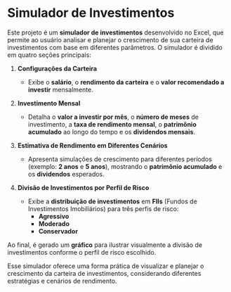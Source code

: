# Simulador de Investimentos

Este projeto é um **simulador de investimentos** desenvolvido no Excel, que permite ao usuário analisar e planejar o crescimento de sua carteira de investimentos com base em diferentes parâmetros. O simulador é dividido em quatro seções principais:

1. **Configurações da Carteira**
   - Exibe o **salário**, o **rendimento da carteira** e o **valor recomendado a investir** mensalmente.
   
2. **Investimento Mensal**
   - Detalha o **valor a investir por mês**, o **número de meses** de investimento, a **taxa de rendimento mensal**, o **patrimônio acumulado** ao longo do tempo e os **dividendos mensais**.

3. **Estimativa de Rendimento em Diferentes Cenários**
   - Apresenta simulações de crescimento para diferentes períodos (exemplo: **2 anos** e **5 anos**), mostrando o **patrimônio acumulado** e os **dividendos** esperados.

4. **Divisão de Investimentos por Perfil de Risco**
   - Exibe a **distribuição de investimentos** em **FIIs** (Fundos de Investimentos Imobiliários) para três perfis de risco:
     - **Agressivo**
     - **Moderado**
     - **Conservador**

Ao final, é gerado um **gráfico** para ilustrar visualmente a divisão de investimentos conforme o perfil de risco escolhido.

Esse simulador oferece uma forma prática de visualizar e planejar o crescimento da carteira de investimentos, considerando diferentes estratégias e cenários de rendimento.
